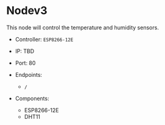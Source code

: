# Nodev3

This node will control the temperature and humidity sensors.

* Controller: `ESP8266-12E`
* IP: TBD
* Port: 80
* Endpoints:
    * `/`

* Components:
    * ESP8266-12E
    * DHT11
    